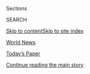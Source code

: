 <div id="app">

<div>

<div class="NYTAppHideMasthead css-zz1s19 e1suatyy0">

<div class="section css-ui9rw0 e1suatyy2">

<div class="css-11hrj97 er09x8g0">

<div class="css-6n7j50">

</div>

<span class="css-1dv1kvn">Sections</span>

<div class="css-10488qs">

<span class="css-1dv1kvn">SEARCH</span>

</div>

[Skip to content](#site-content)[Skip to site index](#site-index)

</div>

<div id="masthead-section-label" class="css-1fnb9ct eaxe0e00">

[World News](https://www.nytimes.com/section/world)

</div>

<div class="css-10698na e1huz5gh0">

</div>

</div>

<div id="masthead-bar-one" class="section hasLinks css-15hmgas e1csuq9d3">

<div class="css-uqyvli e1csuq9d0">

</div>

<div class="css-1uqjmks e1csuq9d1">

</div>

<div class="css-9e9ivx">

[](https://myaccount.nytimes.com/auth/login?response_type=cookie&client_id=vi)

</div>

<div class="css-1bvtpon e1csuq9d2">

[Today’s Paper](https://www.nytimes.com/section/todayspaper)

</div>

</div>

</div>

</div>

<div data-aria-hidden="false">

<div id="site-content" role="main">

<div id="top-wrapper" class="css-15p45cc eaca97t0" type="top">

<div id="top-slug" class="css-19x0jxb eaca97t1" hidden="">

Advertisement

</div>

[Continue reading the main story](#after-top)

<div class="ad top-wrapper" style="text-align:center;height:100%;display:block;min-height:90px">

<div id="top" class="place-ad" data-position="top" data-size-key="top">

</div>

</div>

<div id="after-top">

</div>

</div>

<div id="collection-world" class="section css-15h4p1b e9abtgs0">

<div class="css-1j21atc e1svk9qx1">

<div class="css-fmiefx e1svk9qx2">

<div class="css-1hk7r2m eu54l5x0">

<div id="sponsor-wrapper" class="css-7a1pgi eaca97t0" type="sponsor" hidden="">

<div id="sponsor-slug" class="css-1l4mleb eaca97t1" hidden="">

Supported by

</div>

[Continue reading the main story](#after-sponsor)

<div id="sponsor" class="ad sponsor-wrapper" style="text-align:left;height:100%;display:block">

</div>

<div id="after-sponsor">

</div>

</div>

</div>

</div>

<div class="css-nfcc9b e1svk9qx3">

<div class="css-vl9dhg e1svk9qx5">

<div class="css-1nrhkj6 e1svk9qx6">

# World News

<div class="follow-button-placeholder" data-collection-id="">

</div>

</div>

</div>

</div>

</div>

1.  [Africa](/section/world/africa)
2.  [Americas](/section/world/americas)
3.  [Asia](/section/world/asia)
4.  [Australia](/section/world/australia)
5.  [Canada](/section/world/canada)
6.  [Europe](/section/world/europe)
7.  [Middle East](/section/world/middleeast)

<div class="css-4svvz1 ekkqrpp0">

<div id="collection-highlights-container" class="section css-18l1u7x e46isfb1">

<div class="css-gfgt40 ekkqrpp1">

## Highlights

1.  ![<span class="css-1nk1g0h e1oaj3zl2"><span class="css-1dv1kvn">Credit</span></span>](https://static01.nyt.com/images/2020/08/03/world/00virus-nursinghomes-promo/00virus-nursinghomes-videoLarge.jpg)
    
    <div class="css-10wtrbd">
    
    <div class="css-1dqkjed">
    
    [![](https://static01.nyt.com/images/2020/08/03/world/00virus-nursinghomes-promo/00virus-nursinghomes-promo-thumbStandard.jpg)](/2020/08/08/world/europe/coronavirus-nursing-homes-elderly.html)
    
    </div>
    
    ### Behind the Curve
    
    ## [When Covid-19 Hit, Many Elderly Were Left to Die](/2020/08/08/world/europe/coronavirus-nursing-homes-elderly.html)
    
    Warnings had piled up for years that nursing homes were vulnerable.
    The pandemic sent them to the back of the line for equipment and
    care.
    
    <span class="css-me3p27"></span><span class="css-1dydysp e4e4i5l3"></span><span class="css-9voj2j">By
    <span class="css-1baulvz" itemprop="name">Matina
    Stevis-Gridneff</span>,
    <span class="css-1baulvz" itemprop="name">Matt Apuzzo</span>,
    <span class="css-1baulvz" itemprop="name">Monika Pronczuk</span> and
    <span class="css-1baulvz last-byline" itemprop="name">Mauricio
    Lima</span></span>
    
    </div>

2.  ![<span class="css-1nk1g0h e1oaj3zl2"><span class="css-1dv1kvn">Credit</span>Associated
    Press</span>](https://static01.nyt.com/images/2020/08/07/world/07hariri2/07hariri2-videoLarge-v2.jpg)
    
    <div class="css-10wtrbd">
    
    <div class="css-1dqkjed">
    
    [![](https://static01.nyt.com/images/2020/08/07/world/07hariri2/merlin_175381473_a6263c94-9fa7-4b84-9434-e88ab2bbd0cf-thumbStandard.jpg)](/2020/08/08/world/middleeast/hariri-assassination-trial-hague.html)
    
    </div>
    
    ## [As Lebanon Reels, Long-Awaited Hariri Assassination Verdicts Loom](/2020/08/08/world/middleeast/hariri-assassination-trial-hague.html)
    
    A U.N.-backed court will soon pronounce verdicts in a 15-year-old
    bombing in Beirut that roiled the Middle East. But critics say the
    court’s protracted deliberations and huge expense have undermined
    its original purpose.
    
    <span class="css-me3p27"></span><span class="css-1dydysp e4e4i5l3"></span><span class="css-9voj2j">By
    <span class="css-1baulvz" itemprop="name">Marlise Simons</span> and
    <span class="css-1baulvz last-byline" itemprop="name">Vivian
    Yee</span></span>
    
    </div>

3.  1.  ![<span class="css-1nk1g0h e1oaj3zl2"><span class="css-1dv1kvn">Credit</span>Shijith
        Sreedhar/Associated
        Press</span>](https://static01.nyt.com/images/2020/08/09/world/09india-plane/merlin_175459413_2fffce78-72ac-4489-96a6-a0bc7071c3bb-videoLarge.jpg)
        
        <div class="css-10wtrbd">
        
        ## [Storm, Runway and Perhaps Pilot Error Are Cited in India Air Crash](/2020/08/08/world/asia/india-plane-crash-dubai.html)
        
        <div class="css-ajkwsy">
        
        [![](https://static01.nyt.com/images/2020/08/09/world/09india-plane/08india-plane01-thumbStandard.jpg)](/2020/08/08/world/asia/india-plane-crash-dubai.html)
        
        </div>
        
        As investigators sought the cause of a jetliner accident that
        killed 18 people, blame began to fall on the pilot and the
        hilltop runway.
        
        <span class="css-me3p27"></span><span class="css-1dydysp e4e4i5l3"></span><span class="css-9voj2j">By
        <span class="css-1baulvz" itemprop="name">Jeffrey
        Gettleman</span>,
        <span class="css-1baulvz" itemprop="name">Suhasini Raj</span>
        and
        <span class="css-1baulvz last-byline" itemprop="name">Shalini
        Venugopal Bhagat</span></span>
        
        </div>
    
    2.  ![<span class="css-1nk1g0h e1oaj3zl2"><span class="css-1dv1kvn">Credit</span>Anthony
        Wallace/Agence France-Presse \&mdash; Getty
        Images</span>](https://static01.nyt.com/images/2020/08/09/world/09hk-sanctions/08hk-sanctions01-videoLarge.jpg)
        
        <div class="css-10wtrbd">
        
        ## [Hong Kong Officials Condemn and Mock Trump Administration Sanctions](/2020/08/08/world/asia/hong-kong-sanctions-united-states.html)
        
        <div class="css-ajkwsy">
        
        [![](https://static01.nyt.com/images/2020/08/09/world/09hk-sanctions/08hk-sanctions01-thumbStandard.jpg)](/2020/08/08/world/asia/hong-kong-sanctions-united-states.html)
        
        </div>
        
        Officials in Hong Kong targeted by new United States sanctions
        argued on Saturday that the move harmed American interests and
        would have little impact on them.
        
        <span class="css-me3p27"></span><span class="css-1dydysp e4e4i5l3"></span><span class="css-9voj2j">By
        <span class="css-1baulvz last-byline" itemprop="name">Paul
        Mozur</span></span>
        
        </div>

</div>

<div class="css-1xdhyk6 e46isfb0">

<div class="css-zk12ih ef6si7p0">

1.  ![<span class="css-1hhnwbi e1oaj3zl2"><span class="css-1dv1kvn">Credit</span>Federico
    Rios for The New York
    Times</span>](https://static01.nyt.com/images/2020/08/05/world/05uribe/05uribe-videoLarge-v3.jpg)
    
    <div class="css-10wtrbd">
    
    ## [Álvaro Uribe’s Detention Deepens Colombia’s Divisions](/2020/08/07/world/americas/uribe-colombia-house-arrest.html)
    
    Colombia’s most powerful politician is now under house arrest,
    drawing the country back into the pitched political battle it had
    been trying to overcome for years.
    
    <span class="css-me3p27"></span><span class="css-1dydysp e4e4i5l3"></span><span class="css-9voj2j">By
    <span class="css-1baulvz last-byline" itemprop="name">Julie
    Turkewitz</span></span>
    
    </div>

2.  ![<span class="css-1hhnwbi e1oaj3zl2"><span class="css-1dv1kvn">Credit</span></span>](https://static01.nyt.com/images/2020/08/07/world/07india-plane-sub/merlin_175429530_ebd030f5-cdce-404d-955a-73a0866d6803-videoLarge.jpg)
    
    <div class="css-10wtrbd">
    
    ## [Air India Jet With More Than 180 Passengers Skids and Cracks in Half](/2020/08/07/world/asia/air-india-plane-crash.html)
    
    The plane, a Boeing 737, had been returning from Dubai when it
    skidded off a rain-soaked runway in the southern state of Kerala.
    The airline said 17 people had died.
    
    <span class="css-me3p27"></span><span class="css-1dydysp e4e4i5l3"></span><span class="css-9voj2j">By
    <span class="css-1baulvz last-byline" itemprop="name">Jeffrey
    Gettleman</span></span>
    
    </div>

3.  ![<span class="css-1hhnwbi e1oaj3zl2"><span class="css-1dv1kvn">Credit</span>Pool
    photo by Jeff J
    Mitchell</span>](https://static01.nyt.com/images/2020/08/07/world/07britain/merlin_175420941_f2cf4be2-c557-4f4c-b190-ca48cdc04d9f-videoLarge.jpg)
    
    <div class="css-10wtrbd">
    
    ## [Brexit Behind Him, Boris Johnson Tries to Quiet Scotland’s Calls to Leave U.K.](/2020/08/07/world/europe/boris-johnson-scotland-ireland-independence.html)
    
    Scottish polling shows a majority favor independence. The prime
    minister is concerned.
    
    <span class="css-me3p27"></span><span class="css-1dydysp e4e4i5l3"></span><span class="css-9voj2j">By
    <span class="css-1baulvz last-byline" itemprop="name">Mark
    Landler</span></span>
    
    </div>

4.  ### The Saturday Profile
    
    ![<span class="css-1hhnwbi e1oaj3zl2"><span class="css-1dv1kvn">Credit</span>Woohae
    Cho for The New York
    Times</span>](https://static01.nyt.com/images/2020/08/06/world/00korea-pow-1/merlin_175364766_f1dadd0f-7e2b-46f7-a396-89be19128124-videoLarge.jpg)
    
    <div class="css-10wtrbd">
    
    ## [For P.O.W., Landmark Verdict Against North Korea Is Long-Overdue Justice](/2020/08/07/world/asia/north-korea-pow-verdict-kim.html)
    
    A former South Korean soldier may never see a penny of the $17,600
    awarded by a court last month. But the verdict set a precedent for
    thousands of others seeking to hold the North and Kim Jong-un
    accountable for human rights violations.
    
    <span class="css-me3p27"></span><span class="css-1dydysp e4e4i5l3"></span><span class="css-9voj2j">By
    <span class="css-1baulvz last-byline" itemprop="name">Choe
    Sang-Hun</span></span>
    
    </div>

5.  ![<span class="css-1hhnwbi e1oaj3zl2"><span class="css-1dv1kvn">Credit</span>Keith
    Bradsher/The New York
    Times</span>](https://static01.nyt.com/images/2020/09/06/world/06china-demolitions-1/06china-demolitions-1-videoLarge-v2.jpg)
    
    <div class="css-10wtrbd">
    
    ## [Beijing Launches Another Demolition Drive, This Time in Its Bucolic Suburbs](/2020/08/07/world/asia/china-beijing-crackdown-housing.html)
    
    The authorities have moved to demolish hundreds of homes in the
    hills near the Great Wall that were once a sign of China’s rising
    prosperity.
    
    <span class="css-me3p27"></span><span class="css-1dydysp e4e4i5l3"></span><span class="css-9voj2j">By
    <span class="css-1baulvz" itemprop="name">Steven Lee Myers</span>
    and <span class="css-1baulvz last-byline" itemprop="name">Keith
    Bradsher</span></span>
    
    </div>

</div>

</div>

<div class="css-1xdhyk6 e46isfb0">

<div class="css-zk12ih ef6si7p0">

1.  ![<span class="css-1hhnwbi e1oaj3zl2"><span class="css-1dv1kvn">Credit</span>Juan
    Karita/Associated
    Press</span>](https://static01.nyt.com/images/2020/08/07/world/07bolivia/07bolivia-videoLarge.jpg)
    
    <div class="css-10wtrbd">
    
    ## [Bolivia Under Blockade as Protesters Choke Access to Cities](/2020/08/07/world/americas/bolivia-roadblock-blockade.html)
    
    Six million people have been marooned by 70 roadblocks set up to
    protest the government’s response to the coronavirus and the
    postponement of the country’s general election.
    
    <span class="css-me3p27"></span><span class="css-1dydysp e4e4i5l3"></span><span class="css-9voj2j">By
    <span class="css-1baulvz" itemprop="name">María Silvia Trigo</span>
    and <span class="css-1baulvz last-byline" itemprop="name">Anatoly
    Kurmanaev</span></span>
    
    </div>

2.  ![<span class="css-1hhnwbi e1oaj3zl2"><span class="css-1dv1kvn">Credit</span>Diego
    Ibarra Sanchez for The New York
    Times</span>](https://static01.nyt.com/images/2020/08/07/world/07Beirut01/merlin_175387014_c15f4b0b-db98-4948-afb1-d6ceead88a22-videoLarge.jpg)
    
    <div class="css-10wtrbd">
    
    ## [As U.N. Warns of Catastrophe, Lebanon’s Leaders Debate Cause of Blast](/2020/08/07/world/europe/lebanon-catastrophe-explosion-external-interference.html)
    
    The United Nations warning came as President Michel Aoun said the
    investigation into the deadly explosion in Beirut would examine if
    “external interference” played a role.
    
    <span class="css-me3p27"></span><span class="css-1dydysp e4e4i5l3"></span><span class="css-9voj2j">By
    <span class="css-1baulvz last-byline" itemprop="name">Marc
    Santora</span></span>
    
    </div>

3.  ![<span class="css-1hhnwbi e1oaj3zl2"><span class="css-1dv1kvn">Credit</span>Tatyana
    Zenkovich/EPA, via
    Shutterstock</span>](https://static01.nyt.com/images/2020/08/07/world/07belarus01/07belarus01-videoLarge-v3.jpg)
    
    <div class="css-10wtrbd">
    
    ## [Europe’s ‘Last Dictator,’ Facing Re-Election, Is Increasingly in Peril](/2020/08/07/world/europe/belarus-election-aleksandr-lukashenko.html)
    
    For 26 years, Aleksandr G. Lukashenko has ruled Belarus as if it
    were his personal fief. In his sixth presidential election, the
    result is not in doubt, but he is being challenged like never
    before.
    
    <span class="css-me3p27"></span><span class="css-1dydysp e4e4i5l3"></span><span class="css-9voj2j">By
    <span class="css-1baulvz last-byline" itemprop="name">Ivan
    Nechepurenko</span></span>
    
    </div>

4.  ![<span class="css-1hhnwbi e1oaj3zl2"><span class="css-1dv1kvn">Credit</span>Dev
    Ramkhelawon/L'Express Maurice via Agence
    France-Presse</span>](https://static01.nyt.com/images/2020/08/07/world/07mauritius/07mauritius-videoLarge.jpg)
    
    <div class="css-10wtrbd">
    
    ## [Mauritius Faces Environmental Crisis as Oil Spills From Grounded Ship](/2020/08/07/world/africa/mauritius-oil-spill.html)
    
    A Japanese-owned bulk carrier ran aground near the Indian Ocean
    island in late July, with nearly 4,000 tons of fuel oil and 200 tons
    of diesel on board. And now its hull has cracked.
    
    <span class="css-me3p27"></span><span class="css-1dydysp e4e4i5l3"></span><span class="css-9voj2j">By
    <span class="css-1baulvz last-byline" itemprop="name">Elian
    Peltier</span></span>
    
    </div>

5.  ![<span class="css-1hhnwbi e1oaj3zl2"><span class="css-1dv1kvn">Credit</span>Ishara
    S. Kodikara/Agence France-Presse — Getty
    Images</span>](https://static01.nyt.com/images/2020/08/07/world/07srilanka-1/merlin_175409814_bd17c6ab-3b72-48c0-9857-758e2318e7b3-videoLarge.jpg)
    
    <div class="css-10wtrbd">
    
    ## [Sri Lanka Election Hands Rajapaksa Family a Bigger Slice of Control](/2020/08/06/world/asia/sri-lanka-elections-rajapaksa.html)
    
    President Gotabaya Rajapaksa’s party clinched the majority of seats
    in Parliament, aiming to amend the Constitution and expand
    presidential powers. Rights groups are concerned.
    
    <span class="css-me3p27"></span><span class="css-1dydysp e4e4i5l3"></span><span class="css-9voj2j">By
    <span class="css-1baulvz last-byline" itemprop="name">Maria
    Abi-Habib</span></span>
    
    </div>

</div>

</div>

</div>

<div id="mid1-wrapper" class="css-1mn4oms eaca97t0" type="rank">

<div id="mid1-slug" class="css-1tag3rd eaca97t1">

Advertisement

</div>

[Continue reading the main story](#after-mid1)

<div id="mid1" class="ad mid1-wrapper" style="text-align:center;height:100%;display:block">

</div>

<div id="after-mid1">

</div>

</div>

<div class="section 5-band css-jhqenn ep7jkp60">

## [The Coronavirus Outbreak](/news-event/coronavirus)

[More in The Coronavirus Outbreak »](/news-event/coronavirus)

1.  ![<span class="css-1hhnwbi e1oaj3zl2"><span class="css-1dv1kvn">Credit</span>Liz
    Wright</span>](https://static01.nyt.com/images/2020/08/06/us/06virus-students1/06virus-students1-videoLarge.jpg)
    
    <div class="css-10wtrbd">
    
    ## [‘I Was a Little Scared’: Inside America’s Reopening Schools](/2020/08/06/us/coronavirus-students.html)
    
    In their first week back, students have faced altered classrooms and
    emergency quarantines. Here’s what they say school is like in the
    age of Covid-19.
    
    <span class="css-me3p27"></span><span class="css-1dydysp e4e4i5l3"></span><span class="css-9voj2j">By
    <span class="css-1baulvz" itemprop="name">Adam Wren</span> and
    <span class="css-1baulvz last-byline" itemprop="name">Dan
    Levin</span></span>
    
    </div>

2.  ![<span class="css-1hhnwbi e1oaj3zl2"><span class="css-1dv1kvn">Credit</span></span>](https://static01.nyt.com/images/2020/08/04/us/covid-19-symptoms-promo-1596578167742/covid-19-symptoms-promo-1596578167742-videoLarge.jpg)
    
    <div class="css-10wtrbd">
    
    ## [Could My Symptoms Be Covid-19?](/interactive/2020/08/05/well/covid-19-symptoms.html)
    
    These days, every cough, sneeze or headache makes you wonder: Could
    it be coronavirus? Here’s a guide to help you understand the
    symptoms.
    
    <span class="css-me3p27"></span><span class="css-1dydysp e4e4i5l3"></span><span class="css-9voj2j">By
    <span class="css-1baulvz" itemprop="name">Tara Parker-Pope</span>
    and <span class="css-1baulvz last-byline" itemprop="name">Mika
    Gröndahl</span></span>
    
    </div>

3.  ![<span class="css-1hhnwbi e1oaj3zl2"><span class="css-1dv1kvn">Credit</span>Marius
    Becker/DPA, via Associated
    Press</span>](https://static01.nyt.com/images/2020/07/31/world/00germany-test04/00germany-test04-videoLarge.jpg)
    
    <div class="css-10wtrbd">
    
    ## [Welcome Back to Germany. Now Take Your Free Virus Test.](/2020/08/05/world/europe/germany-coronavirus-test-travelers.html)
    
    The country’s capacity to make testing efficient, affordable and
    available has distinguished it. Now, to head off a potential second
    wave, it’s testing anyone returning from a “hot zone” on entry.
    
    <span class="css-me3p27"></span><span class="css-1dydysp e4e4i5l3"></span><span class="css-9voj2j">By
    <span class="css-1baulvz last-byline" itemprop="name">Melissa
    Eddy</span></span>
    
    </div>

4.  ![<span class="css-1hhnwbi e1oaj3zl2"><span class="css-1dv1kvn">Credit</span>The
    New York
    Times</span>](https://static01.nyt.com/images/2020/03/18/world/faq-promo/faq-promo-videoLarge-v5.jpg)
    
    <div class="css-10wtrbd">
    
    ## [Answers to Your New Coronavirus Questions](/interactive/2020/world/coronavirus-tips-advice.html)
    
    The world has changed a lot in the last few months. We’re here to
    help.
    
    <span class="css-me3p27"></span><span class="css-1dydysp e4e4i5l3"></span><span class="css-9voj2j">By
    <span class="css-1baulvz last-byline" itemprop="name">The New York
    Times</span></span>
    
    </div>

5.  ![<span class="css-1hhnwbi e1oaj3zl2"><span class="css-1dv1kvn">Credit</span>Kirby
    Lee/USA Today Sports, via
    Reuters</span>](https://static01.nyt.com/images/2020/08/08/sports/08pac12-01/08pac12-01-videoLarge.jpg)
    
    <div class="css-10wtrbd">
    
    ## [Pac-12 Players Say Commissioner Was Dismissive of Their Virus Concerns](/2020/08/08/sports/ncaafootball/coronavirus-pac-12-players-larry-scott.html)
    
    The players, who have pushed for more-frequent virus testing and
    stronger protection of their status with the team, said Pac-12
    Commissioner Larry Scott offered no concrete mandates for the
    league’s universities.
    
    <span class="css-me3p27"></span><span class="css-1dydysp e4e4i5l3"></span><span class="css-9voj2j">By
    <span class="css-1baulvz last-byline" itemprop="name">Billy
    Witz</span></span>
    
    </div>

</div>

<div class="section css-jhqenn ep7jkp60">

## [Read The Times in Spanish](#)

1.  ![<span class="css-1hhnwbi e1oaj3zl2"><span class="css-1dv1kvn">Credit</span>Federico
    Rios para The New York
    Times</span>](https://static01.nyt.com/images/2020/08/05/world/07uribe-ES-1/merlin_175318935_49d41761-d0da-4944-bdb0-844a92f5bbcc-videoLarge.jpg)
    
    <div class="css-10wtrbd">
    
    ## [La detención de Álvaro Uribe profundiza las divisiones de Colombia](/es/2020/08/07/espanol/america-latina/alvaro-uribe-colombia.html)
    
    Con el político más poderoso del país en arresto domiciliario, la
    nación vuelve a la intensa fragmentación política que durante años
    ha intentado superar.
    
    <span class="css-me3p27"></span><span class="css-1dydysp e4e4i5l3"></span><span class="css-9voj2j">By
    <span class="css-1baulvz last-byline" itemprop="name">Julie
    Turkewitz</span></span>
    
    </div>

2.  ![<span class="css-1hhnwbi e1oaj3zl2"><span class="css-1dv1kvn">Credit</span>Adriana
    Zehbrauskas para The New York
    Times</span>](https://static01.nyt.com/images/2020/08/06/world/06mexico-migration-ES-1/06mexico-migration-videoLarge.jpg)
    
    <div class="css-10wtrbd">
    
    ## [Tras una pausa, el número de migrantes que intentan entrar a Estados Unidos se ha disparado](/es/2020/08/06/espanol/america-latina/migracion-estados-unidos.html)
    
    El número de personas arrestadas en la frontera se ha duplicado
    desde la primavera debido a la recesión económica de México y a una
    política del gobierno de Donald Trump que, según los inmigrantes,
    funciona a su favor.
    
    <span class="css-me3p27"></span><span class="css-1dydysp e4e4i5l3"></span><span class="css-9voj2j">By
    <span class="css-1baulvz last-byline" itemprop="name">Kirk
    Semple</span></span>
    
    </div>

3.  ![<span class="css-1hhnwbi e1oaj3zl2"><span class="css-1dv1kvn">Credit</span></span>](https://static01.nyt.com/images/2020/08/06/us/covid-19-sintomas-ES-promo-1596751696581/covid-19-sintomas-ES-promo-1596751696581-videoLarge-v2.jpg)
    
    <div class="css-10wtrbd">
    
    ## [¿Tengo síntomas de COVID-19?](/es/interactive/2020/08/06/espanol/ciencia-y-tecnologia/tengo-covid-19-sintomas.html)
    
    Ahora cada tos, estornudo o jaqueca te hace dudar: ¿será
    coronavirus? Esta guía te ayudará a comprender los síntomas.
    
    <span class="css-me3p27"></span><span class="css-1dydysp e4e4i5l3"></span><span class="css-9voj2j">Por
    <span class="css-1baulvz" itemprop="name">Tara Parker-Pope</span> y
    <span class="css-1baulvz last-byline" itemprop="name">Mika
    Gröndahl</span></span>
    
    </div>

4.  ![<span class="css-1hhnwbi e1oaj3zl2"><span class="css-1dv1kvn">Credit</span></span>](https://static01.nyt.com/images/2020/08/05/world/middleeast/beirut-a2/beirut-a2-videoLarge.jpg)
    
    <div class="css-10wtrbd">
    
    ## [Explosión en Beirut: esto revelan las imágenes del estallido](/es/2020/08/06/espanol/mundo/beirut-video-explosion-libano.html)
    
    Una investigación visual a partir de más de 70 videos ofrece algunas
    pistas sobre las causas de la explosión y la fuerza de su
    destrucción.
    
    <span class="css-me3p27"></span><span class="css-1dydysp e4e4i5l3"></span><span class="css-9voj2j">By
    <span class="css-1baulvz" itemprop="name">Evan Hill</span>,
    <span class="css-1baulvz" itemprop="name">Stella Cooper</span>,
    <span class="css-1baulvz" itemprop="name">Christiaan
    Triebert</span>, <span class="css-1baulvz" itemprop="name">Christoph
    Koettl</span>, <span class="css-1baulvz" itemprop="name">Drew
    Jordan</span>, <span class="css-1baulvz" itemprop="name">Dmitriy
    Khavin</span> and
    <span class="css-1baulvz last-byline" itemprop="name">John
    Ismay</span></span>
    
    </div>

5.  ![<span class="css-1hhnwbi e1oaj3zl2"><span class="css-1dv1kvn">Credit</span>Meghan
    Dhaliwal para The New York
    Times</span>](https://static01.nyt.com/images/2020/08/04/science/04SCI-VIRUS-GLOBAL-ES-03/00VIRUS-GLOBAL4-videoLarge.jpg)
    
    <div class="css-10wtrbd">
    
    ## [Se está propagando ‘el monstruo más grande de todos’. Y no es el coronavirus](/es/2020/08/05/espanol/ciencia-y-tecnologia/tuberculosis-malaria-coronavirus.html)
    
    La tuberculosis mata a 1,5 millones de personas cada año. Los
    confinamientos y las interrupciones de la cadena de suministro de
    medicamentos amenazan el progreso en la batalla contra esta
    enfermedad, el VIH y el paludismo.
    
    <span class="css-me3p27"></span><span class="css-1dydysp e4e4i5l3"></span><span class="css-9voj2j">By
    <span class="css-1baulvz last-byline" itemprop="name">Apoorva
    Mandavilli</span></span>
    
    </div>

</div>

<div id="mid2-wrapper" class="css-1mn4oms eaca97t0" type="rank">

<div id="mid2-slug" class="css-1tag3rd eaca97t1">

Advertisement

</div>

[Continue reading the main story](#after-mid2)

<div id="mid2" class="ad mid2-wrapper" style="text-align:center;height:100%;display:block">

</div>

<div id="after-mid2">

</div>

</div>

<div class="section 5-band css-jhqenn ep7jkp60">

## [Dispatches](/spotlight/dispatches-international)

[More in Dispatches »](/spotlight/dispatches-international)

1.  ![<span class="css-1hhnwbi e1oaj3zl2"><span class="css-1dv1kvn">Credit</span>Michaela
    Skovranova for The New York
    Times</span>](https://static01.nyt.com/images/2020/07/31/world/00spearfishing-dispatch-1/00spearfishing-dispatch-1-videoLarge-v2.jpg)
    
    <div class="css-10wtrbd">
    
    ## [Taking a Spear Into the Sea, and Washing Anxiety Away](/2020/08/03/world/australia/spearfishing-sydney-coronavirus.html)
    
    I kept seeing people in Sydney carry spearguns to and from the
    ocean. To understand why, I held my breath and dived in.
    
    <span class="css-me3p27"></span><span class="css-1dydysp e4e4i5l3"></span><span class="css-9voj2j">By
    <span class="css-1baulvz last-byline" itemprop="name">Damien
    Cave</span></span>
    
    </div>

2.  ![<span class="css-1hhnwbi e1oaj3zl2"><span class="css-1dv1kvn">Credit</span>Sergey
    Ponomarev for The New York
    Times</span>](https://static01.nyt.com/images/2020/08/02/world/02moscowdispatch2/merlin_174764931_b934ad94-2385-453a-83a6-f8e42d4ad928-videoLarge.jpg)
    
    <div class="css-10wtrbd">
    
    ## [‘Cocktails and Masks Don’t Really Go Together’](/2020/08/01/world/europe/russia-moscow-coronavirus.html)
    
    Young Russians are partying again, seeking a return to normal life
    and willing to risk a coronavirus surge. “We are people, not robots,
    and want to have a life,” said a bar patron (and doctor).
    
    <span class="css-me3p27"></span><span class="css-1dydysp e4e4i5l3"></span><span class="css-9voj2j">By
    <span class="css-1baulvz last-byline" itemprop="name">Andrew
    Higgins</span></span>
    
    </div>

3.  ![<span class="css-1hhnwbi e1oaj3zl2"><span class="css-1dv1kvn">Credit</span>Ricci
    Shryock for The New York
    Times</span>](https://static01.nyt.com/images/2020/07/28/world/28Senegal-Sheep-Dispatch/28Senegal-Sheep-Dispatch-videoLarge.jpg)
    
    <div class="css-10wtrbd">
    
    ## [For Senegal’s Biggest Holiday, a Shortage of the All-Important Sheep](/2020/07/29/world/africa/senegal-tabaski-sheep-eid-adha.html)
    
    Properly celebrating Tabaski, as Eid al-Adha is known in Senegal,
    requires a sacrificial sheep. Coronavirus restrictions have made the
    animals more expensive, putting them out of reach of many.
    
    <span class="css-me3p27"></span><span class="css-1dydysp e4e4i5l3"></span><span class="css-9voj2j">By
    <span class="css-1baulvz last-byline" itemprop="name">Ruth
    Maclean</span></span>
    
    </div>

4.  ![<span class="css-1hhnwbi e1oaj3zl2"><span class="css-1dv1kvn">Credit</span>Dmitry
    Kostyukov for The New York
    Times</span>](https://static01.nyt.com/images/2020/07/24/world/00france-wine1/merlin_174871056_ae254e73-15d3-440c-997b-65cde45a173f-videoLarge.jpg)
    
    <div class="css-10wtrbd">
    
    ## [Of Wine, Hand Sanitizer and Heartbreak](/2020/07/27/world/europe/france-alsace-wine-coronavirus.html)
    
    Between the coronavirus and the Trump tariffs, the French wine
    market has collapsed. So winemakers are — sadly — sending their
    excess product off to another life as hand sanitizer.
    
    <span class="css-me3p27"></span><span class="css-1dydysp e4e4i5l3"></span><span class="css-9voj2j">By
    <span class="css-1baulvz last-byline" itemprop="name">Adam
    Nossiter</span></span>
    
    </div>

5.  ![<span class="css-1hhnwbi e1oaj3zl2"><span class="css-1dv1kvn">Credit</span>Dmitry
    Kostyukov for The New York
    Times</span>](https://static01.nyt.com/images/2020/07/22/world/00france-holiday-dispatch/00toulouse-holiday-dispatch-videoLarge.jpg)
    
    <div class="css-10wtrbd">
    
    ## [For French-Algerian Families, Virus Disrupts Cherished Summer Ritual](/2020/07/26/world/europe/france-algeria-summer-vacations.html)
    
    Holidays in Algeria are a cornerstone of the cross-cultural identity
    of many French people with roots there. This year, they are stuck at
    home, and the pain is acute: “It’s sacred for us to leave.”
    
    <span class="css-me3p27"></span><span class="css-1dydysp e4e4i5l3"></span><span class="css-9voj2j">By
    <span class="css-1baulvz last-byline" itemprop="name">Constant
    Méheut</span></span>
    
    </div>

</div>

<div class="section 5-band css-jhqenn ep7jkp60">

## [Violence in Latin America](/spotlight/violence-in-latin-america)

[More in Violence in Latin America
»](/spotlight/violence-in-latin-america)

1.  ![<span class="css-1hhnwbi e1oaj3zl2"><span class="css-1dv1kvn">Credit</span>Tyler
    Hicks/The New York
    Times</span>](https://static01.nyt.com/images/2019/12/18/world/Brazil-02/Brazil-02-videoLarge.jpg)
    
    <div class="css-10wtrbd">
    
    ## [Where the Police Wear Masks, and the Bodies Pile Up Fast](/2019/12/20/world/americas/brazil-police-shootings-murder.html)
    
    The police killed an average of 17 people every day in Brazil last
    year, and rogue officers are killing even more off duty. “I’m a hero
    to my people,” one militia leader said.
    
    <span class="css-me3p27"></span><span class="css-1dydysp e4e4i5l3"></span><span class="css-9voj2j">By
    <span class="css-1baulvz last-byline" itemprop="name">Azam
    Ahmed</span></span>
    
    </div>

2.  ![<span class="css-1hhnwbi e1oaj3zl2"><span class="css-1dv1kvn">Credit</span>Alexandra
    Garcia/The New York
    Times</span>](https://static01.nyt.com/images/2019/12/15/world/jpSICARIO1/jpSICARIO1-videoLarge-v2.jpg)
    
    <div class="css-10wtrbd">
    
    ## [He Was One of Mexico’s Deadliest Assassins. Then He Turned on His Cartel.](/2019/12/14/world/americas/sicario-mexico-drug-cartels.html)
    
    “They took away everything left in me that was human and made me a
    monster,” said the hit man.
    
    <span class="css-me3p27"></span><span class="css-1dydysp e4e4i5l3"></span><span class="css-9voj2j">By
    <span class="css-1baulvz" itemprop="name">Azam Ahmed</span> and
    <span class="css-1baulvz last-byline" itemprop="name">Paulina
    Villegas</span></span>
    
    </div>

3.  ![<span class="css-1hhnwbi e1oaj3zl2"><span class="css-1dv1kvn">Credit</span>Tyler
    Hicks/The New York
    Times</span>](https://static01.nyt.com/images/2019/08/22/world/jamaica/jamaica-videoLarge.jpg)
    
    <div class="css-10wtrbd">
    
    ## [How American Gun Laws Are Fueling Jamaica’s Homicide Crisis](/2019/08/25/world/americas/one-handgun-9-murders-how-american-firearms-cause-carnage-abroad.html)
    
    Hundreds of thousands of guns sold in the United States vanish
    because of loose American gun laws. Many reappear on the Caribbean
    island, turning its streets into battlefields.
    
    <span class="css-me3p27"></span><span class="css-1dydysp e4e4i5l3"></span><span class="css-9voj2j">By
    <span class="css-1baulvz" itemprop="name">Azam Ahmed</span> and
    <span class="css-1baulvz last-byline" itemprop="name">Tyler
    Hicks</span></span>
    
    </div>

4.  ![<span class="css-1hhnwbi e1oaj3zl2"><span class="css-1dv1kvn">Credit</span>Meridith
    Kohut for The New York
    Times</span>](https://static01.nyt.com/images/2019/08/19/world/19guatemala-a1-promo/19guatemala-a1-promo-videoLarge-v5.jpg)
    
    <div class="css-10wtrbd">
    
    ## [Women Are Fleeing Death at Home. The U.S. Wants to Keep Them Out.](/2019/08/18/world/americas/guatemala-violence-women-asylum.html)
    
    Violence against women is driving an exodus of migrants from Central
    America, but the Trump administration is determined to deny them
    asylum.
    
    <span class="css-me3p27"></span><span class="css-1dydysp e4e4i5l3"></span><span class="css-9voj2j">By
    <span class="css-1baulvz" itemprop="name">Azam Ahmed</span> and
    <span class="css-1baulvz last-byline" itemprop="name">Meridith Kohut
    and Daniel Berehulak</span></span>
    
    </div>

5.  ![<span class="css-1hhnwbi e1oaj3zl2"><span class="css-1dv1kvn">Credit</span>Tyler
    Hicks/The New York
    Times</span>](https://static01.nyt.com/images/2019/05/05/world/28honduras-gangs-promo/28honduras-gangs-promo-videoLarge-v7.jpg)
    
    <div class="css-10wtrbd">
    
    ## [Inside Gang Territory in Honduras: ‘Either They Kill Us or We Kill Them.’](/interactive/2019/05/04/world/americas/honduras-gang-violence.html)
    
    The Times spent weeks with a group of young men as they fought for
    their lives in Honduras. All they had was a few blocks in one of the
    world’s deadliest cities. They would die to protect it.
    
    <span class="css-me3p27"></span>
    
    </div>

</div>

<div id="mid3-wrapper" class="css-1mn4oms eaca97t0" type="rank">

<div id="mid3-slug" class="css-1tag3rd eaca97t1">

Advertisement

</div>

[Continue reading the main story](#after-mid3)

<div id="mid3" class="ad mid3-wrapper" style="text-align:center;height:100%;display:block">

</div>

<div id="after-mid3">

</div>

</div>

</div>

<div class="css-185go5a e1o5byef0">

<div class="css-15cbhtu">

  - [Latest](#stream-panel)
  - <span class="css-6n7j50">Search</span>
    <div class="control">
    <div class="label-container css-1dv1kvn">
    Search
    </div>
    <div class="css-wm4t3d">
    **<span id="clear-search-input" class="css-1dv1kvn">Clear this text
    input</span>
    </div>
    </div>
    <span class="css-1iovbfw"></span>

<div id="stream-panel" class="section css-8msx5b e1jz0cab1">

<div class="css-13mho3u">

1.  
    
    <div class="css-1cp3ece">
    
    <div class="css-1l4spti">
    
    [](/video/world/100000007279742/beirut-explosion-lebanon-protests.html)
    
    <div class="css-79elbk">
    
    ![](https://static01.nyt.com/images/2020/08/08/world/08Lebanon01/merlin_175465020_2c9785c9-935a-4d38-bf06-2b83d2aee8de-thumbWide.jpg?quality=75&auto=webp&disable=upscale)
    
    </div>
    
    ### <span class="css-5xm8y ezz4tcd1">Times</span><span class="css-1a54gqt">Video</span>
    
    ## Protests Erupt on the Streets of a Battered Beirut
    
    Demonstrators took hold of Lebanon’s capital, fueled by widespread
    outrage after a blast in Beirut’s port that killed at least 154
    people and destroyed entire neighborhoods.
    
    <div class="css-1nqbnmb ea5icrr0">
    
    By <span class="css-1n7hynb">Mona El-Naggar</span>
    
    </div>
    
    </div>
    
    <div class="css-1lc2l26 e1xfvim33">
    
    </div>
    
    </div>

2.  
    
    <div class="css-1cp3ece">
    
    <div class="css-1l4spti">
    
    [](/2020/08/08/world/americas/2-ex-green-berets-sentenced-to-20-years-for-venezuela-attack.html)
    
    <div class="css-79elbk">
    
    ![](https://static01.nyt.com/images/2020/08/08/world/08venezuela01/merlin_172163115_2f092164-11ee-46a0-b2de-5b94e72925d6-thumbWide.jpg?quality=75&auto=webp&disable=upscale)
    
    </div>
    
    ## 2 Ex-Green Berets Sentenced to 20 Years for Venezuela Attack
    
    Venezuelan prosecutors said the former Green Berets admitted to
    taking part in a failed attack aimed at overthrowing the country’s
    president.
    
    <div class="css-1nqbnmb ea5icrr0">
    
    By <span class="css-1n7hynb">The Associated Press</span>
    
    </div>
    
    </div>
    
    <div class="css-1lc2l26 e1xfvim33">
    
    </div>
    
    </div>

3.  
    
    <div class="css-1cp3ece">
    
    <div class="css-1l4spti">
    
    [](/2020/08/08/world/middleeast/Beirut-explosion-protests-lebanon.html)
    
    <div class="css-79elbk">
    
    ![](https://static01.nyt.com/images/2020/08/08/world/08Lebanon01/merlin_175465020_2c9785c9-935a-4d38-bf06-2b83d2aee8de-thumbWide.jpg?quality=75&auto=webp&disable=upscale)
    
    </div>
    
    ## Clashes Erupt in Beirut at Blast Protest as Lebanon’s Anger Boils Over
    
    The demonstrations were fueled by fury over the corruption and
    negligence of the country’s ruling elite. Security forces fired tear
    gas to push back the protesters.
    
    <div class="css-1nqbnmb ea5icrr0">
    
    By <span class="css-1n7hynb">Ben Hubbard <span>and</span> Mona
    El-Naggar</span>
    
    </div>
    
    </div>
    
    <div class="css-1lc2l26 e1xfvim33">
    
    </div>
    
    </div>

4.  
    
    <div class="css-1cp3ece">
    
    <div class="css-1l4spti">
    
    [](/2020/08/08/world/coronavirus-updates.html)
    
    <div class="css-79elbk">
    
    ![](https://static01.nyt.com/images/2020/08/03/us/us-briefing-promo-image-print/us-briefing-promo-image-thumbWide.jpg?quality=75&auto=webp&disable=upscale)
    
    </div>
    
    ## Coronavirus Live Updates: Weeks Before Classes Start, Colleges Make Reopening Plans
    
    Talks on a new U.S. pandemic relief package are stalled and its
    crucial benefits are expiring. President Trump said he would use
    executive orders to provide aid, but it is unclear whether he has
    the power to do so.
    
    <div class="css-1nqbnmb ea5icrr0">
    
    </div>
    
    </div>
    
    <div class="css-1lc2l26 e1xfvim33">
    
    </div>
    
    </div>

5.  
    
    <div class="css-1cp3ece">
    
    <div class="css-1l4spti">
    
    [](/2020/08/08/world/europe/brexit-trucks-dover-mojo.html)
    
    <div class="css-79elbk">
    
    ![](https://static01.nyt.com/images/2020/07/28/world/xxbrexit-border5/xxbrexit-border5-thumbWide-v3.jpg?quality=75&auto=webp&disable=upscale)
    
    </div>
    
    ## Near U.K.’s Busiest Port, Brexit Hopes Are Layered in Asphalt
    
    A 27-acre site is being built to handle trucks amid fears that new
    trade rules will slow freight movement. It has been nicknamed the
    “Farage Garage” after the pro-Brexit campaigner Nigel Farage.
    
    <div class="css-1nqbnmb ea5icrr0">
    
    By <span class="css-1n7hynb">Stephen Castle</span>
    
    </div>
    
    </div>
    
    <div class="css-1lc2l26 e1xfvim33">
    
    </div>
    
    </div>

6.  
    
    <div class="css-1cp3ece">
    
    <div class="css-1l4spti">
    
    [](/2020/08/08/magazine/us-russia-intelligence.html)
    
    <div class="css-79elbk">
    
    ![](https://static01.nyt.com/images/2020/08/16/magazine/16mag-intellgence-homepagepromo/16mag-intellgence-homepagepromo-thumbWide.png?quality=75&auto=webp&disable=upscale)
    
    </div>
    
    ### <span class="css-m70j1g">Feature</span>
    
    ## Unwanted Truths: Inside Trump’s Battles With U.S. Intelligence Agencies
    
    Last year, intelligence officials gathered to write a classified
    report on Russia’s interest in the 2020 election. An investigation
    from the magazine uncovered what happened next.
    
    <div class="css-1nqbnmb ea5icrr0">
    
    By <span class="css-1n7hynb">Robert Draper</span>
    
    </div>
    
    </div>
    
    <div class="css-1lc2l26 e1xfvim33">
    
    </div>
    
    </div>

7.  
    
    <div class="css-1cp3ece">
    
    <div class="css-1l4spti">
    
    [](/2020/08/08/world/middleeast/coronavirus-gaza.html)
    
    <div class="css-79elbk">
    
    ![](https://static01.nyt.com/images/2020/08/07/world/07gaza-12/07gaza-12-thumbWide-v2.jpg?quality=75&auto=webp&disable=upscale)
    
    </div>
    
    ## Coronavirus Spares Gaza, but Travel Restrictions Do Not
    
    The blockaded Gaza Strip has not recorded any cases of community
    transmission of the coronavirus, but new restrictions on movement
    continue to make life difficult.
    
    <div class="css-1nqbnmb ea5icrr0">
    
    By <span class="css-1n7hynb">Adam Rasgon <span>and</span> Iyad
    Abuheweila</span>
    
    </div>
    
    </div>
    
    <div class="css-1lc2l26 e1xfvim33">
    
    </div>
    
    </div>

8.  
    
    <div class="css-1cp3ece">
    
    <div class="css-1l4spti">
    
    [](/2020/08/07/world/canada/canada-letter-vaccine.html)
    
    <div class="css-79elbk">
    
    ![](https://static01.nyt.com/images/2020/07/27/us/07canadaletter-moderna/27virus-briefing-lede-thumbWide.jpg?quality=75&auto=webp&disable=upscale)
    
    </div>
    
    ### <span class="css-m70j1g">CANADA LeTTER</span>
    
    ## Canada Has Placed Its First Vaccine Order, but Don’t Expect a ‘Silver Bullet’
    
    Before the federal government announced an order for millions of
    doses of a still unproven vaccine, its top doctor sounded a note of
    caution.
    
    <div class="css-1nqbnmb ea5icrr0">
    
    By <span class="css-1n7hynb">Ian Austen</span>
    
    </div>
    
    </div>
    
    <div class="css-1lc2l26 e1xfvim33">
    
    </div>
    
    </div>

9.  
    
    <div class="css-1cp3ece">
    
    <div class="css-1l4spti">
    
    [](/2020/08/07/us/coronavirus-today.html)
    
    <div class="css-79elbk">
    
    ![](https://static01.nyt.com/images/2020/03/03/world/coronavirus-map-promo/coronavirus-map-promo-thumbWide-v701.png?quality=75&auto=webp&disable=upscale)
    
    </div>
    
    ## Coronavirus Briefing: What Happened Today
    
    New York schools move toward reopening.
    
    <div class="css-1nqbnmb ea5icrr0">
    
    By <span class="css-1n7hynb">Jonathan Wolfe <span>and</span> Lara
    Takenaga</span>
    
    </div>
    
    </div>
    
    <div class="css-1lc2l26 e1xfvim33">
    
    </div>
    
    </div>

10. 
    
    <div class="css-1cp3ece">
    
    <div class="css-1l4spti">
    
    [](/2020/08/07/health/coronavirus-superspreading-contagion.html)
    
    <div class="css-79elbk">
    
    ![](https://static01.nyt.com/images/2020/08/07/science/07VIRUS-SUPERSPREADING/07VIRUS-SUPERSPREADING-thumbWide.jpg?quality=75&auto=webp&disable=upscale)
    
    </div>
    
    ## Why the Coronavirus is More Likely to ‘Superspread’ Than the Flu
    
    Most people won’t spread the virus widely. The few who do are
    probably in the wrong place at the wrong time in their infection,
    new models suggest.
    
    <div class="css-1nqbnmb ea5icrr0">
    
    By <span class="css-1n7hynb">Katherine J. Wu</span>
    
    </div>
    
    </div>
    
    <div class="css-1lc2l26 e1xfvim33">
    
    </div>
    
    </div>

<div class="css-13mho3u">

<div class="css-1t62hi8">

<div class="css-1stvaey">

Show More

<div>

<div style="border:0;clip:rect(0 0 0 0);height:1px;margin:-1px;overflow:hidden;white-space:nowrap;padding:0;width:1px;position:absolute" role="log" data-aria-live="assertive">

</div>

<div style="border:0;clip:rect(0 0 0 0);height:1px;margin:-1px;overflow:hidden;white-space:nowrap;padding:0;width:1px;position:absolute" role="log" data-aria-live="assertive">

</div>

<div style="border:0;clip:rect(0 0 0 0);height:1px;margin:-1px;overflow:hidden;white-space:nowrap;padding:0;width:1px;position:absolute" role="log" data-aria-live="polite">

</div>

<div style="border:0;clip:rect(0 0 0 0);height:1px;margin:-1px;overflow:hidden;white-space:nowrap;padding:0;width:1px;position:absolute" role="log" data-aria-live="polite">

</div>

</div>

</div>

</div>

</div>

</div>

<div class="css-g6hk37 supplemental">

<div id="mid4-wrapper" class="css-10wkyv7 eaca97t0" type="lede">

<div id="mid4-slug" class="css-1tag3rd eaca97t1">

Advertisement

</div>

[Continue reading the main story](#after-mid4)

<div id="mid4" class="ad mid4-wrapper" style="text-align:center;height:100%;display:block;min-height:250px">

</div>

<div id="after-mid4">

</div>

</div>

<div id="mktg-wrapper" class="css-oxle51 eaca97t0" type="mktg">

<div id="mktg-slug" class="css-1tag3rd eaca97t1">

Advertisement

</div>

[Continue reading the main story](#after-mktg)

<div id="mktg" class="ad mktg-wrapper" style="text-align:center;height:100%;display:block">

</div>

<div id="after-mktg">

</div>

</div>

</div>

</div>

</div>

</div>

</div>

</div>

## Site Index

<div>

</div>

## Site Information Navigation

  - [© <span>2020</span> <span>The New York Times
    Company</span>](https://help.nytimes.com/hc/en-us/articles/115014792127-Copyright-notice)

<!-- end list -->

  - [NYTCo](https://www.nytco.com/)
  - [Contact
    Us](https://help.nytimes.com/hc/en-us/articles/115015385887-Contact-Us)
  - [Work with us](https://www.nytco.com/careers/)
  - [Advertise](https://nytmediakit.com/)
  - [T Brand Studio](http://www.tbrandstudio.com/)
  - [Your Ad
    Choices](https://www.nytimes.com/privacy/cookie-policy#how-do-i-manage-trackers)
  - [Privacy](https://www.nytimes.com/privacy)
  - [Terms of
    Service](https://help.nytimes.com/hc/en-us/articles/115014893428-Terms-of-service)
  - [Terms of
    Sale](https://help.nytimes.com/hc/en-us/articles/115014893968-Terms-of-sale)
  - [Site Map](https://spiderbites.nytimes.com)
  - [Help](https://help.nytimes.com/hc/en-us)
  - [Subscriptions](https://www.nytimes.com/subscription?campaignId=37WXW)

</div>

</div>
